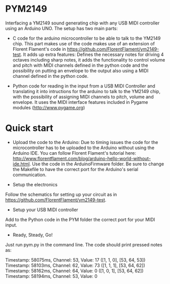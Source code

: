 # PYM2149
Interfacing a YM2149 sound generating chip with any USB MIDI controller using an Arduino UNO. 
The setup has two main parts: 

* C code for the arduino microcontroller to be able to talk to the YM2149 chip. This part makes use of the code makes use of an extension of Florent Flament's code in https://github.com/FlorentFlament/ym2149-test. It adds up extra features: Defines the necessary notes for driving 4 octaves including sharp notes, it adds the functionality to control volume and pitch with MIDI channels defined in the python code and the possibility on putting an envelope to the output also using a MIDI channel defined in the python code. 

* Python code for reading in the input from a USB MIDI Controller and translating it into intructions for the arduino to talk to the YM2149 chip, with the possibility of assigning MIDI channels to pitch, volume and envelope. It uses the MIDI interface features included in Pygame modules (http://www.pygame.org)


# Quick start

* Upload the code to the Arduino: 
Due to timing issues the code for the microcontroller has to be uploaded to the Arduino without using the Arduino IDE. You can follow Florent Flament's tutorial here: http://www.florentflament.com/blog/arduino-hello-world-without-ide.html. Use the code in the ArduinoFirmware folder. Be sure to change the Makefile to have the correct port for the Arduino's serial communication.

* Setup the electronics 

Follow the schematics for setting up your circuit as in https://github.com/FlorentFlament/ym2149-test. 

* Setup your USB MIDI controller

Add to the Python code in the PYM folder the correct port for your MIDI input. 

* Ready, Steady, Go! 

Just run pym.py in the command line. The code should print pressed notes as: 

Timestamp: 58075ms, Channel: 53, Value: 17
([1, 1, 0], [53, 64, 53])
Timestamp: 58103ms, Channel: 62, Value: 73
([1, 1, 1], [53, 64, 62])
Timestamp: 58162ms, Channel: 64, Value: 0
([1, 0, 1], [53, 64, 62])
Timestamp: 58194ms, Channel: 53, Value: 0


